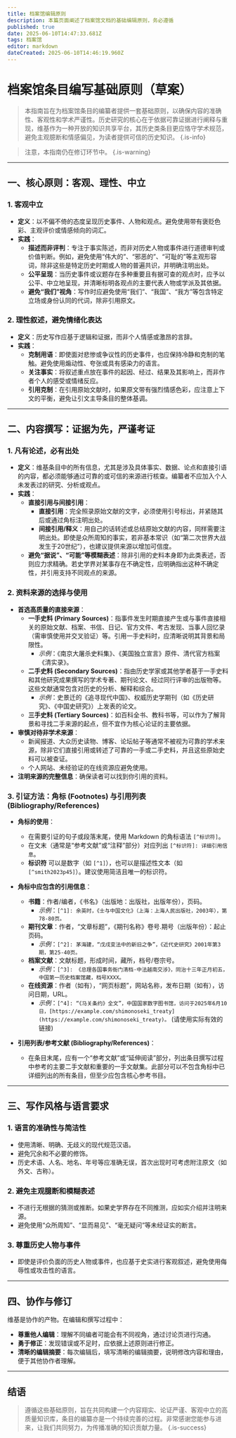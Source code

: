 ```yaml
---
title: 档案馆编辑原则
description: 本篇页面阐述了档案馆文档的基础编辑原则，务必遵循
published: true
date: 2025-06-10T14:47:33.681Z
tags: 档案馆
editor: markdown
dateCreated: 2025-06-10T14:46:19.960Z
---
```


# 档案馆条目编写基础原则（草案）

> 本指南旨在为档案馆条目的编纂者提供一套基础原则，以确保内容的准确性、客观性和学术严谨性。历史研究的核心在于依据可靠证据进行阐释与重现，维基作为一种开放的知识共享平台，其历史类条目更应恪守学术规范，避免主观臆断和情感偏见，为读者提供可信的历史知识。
{.is-info}

> 注意，本指南仍在修订环节中。
{.is-warning}


---

## 一、核心原则：客观、理性、中立

### 1. 客观中立
   - **定义**：以不偏不倚的态度呈现历史事件、人物和观点。避免使用带有褒贬色彩、主观评价或情感倾向的词汇。
   - **实践**：
     - **描述而非评判**：专注于事实陈述，而非对历史人物或事件进行道德审判或价值判断。例如，避免使用“伟大的”、“邪恶的”、“可耻的”等主观形容词，除非这些是特定历史时期或人物的普遍共识，并明确注明出处。
     - **公平呈现**：当历史事件或议题存在多种重要且有据可查的观点时，应予以公平、中立地呈现，并清晰标明各观点的主要代表人物或学派及其依据。
     - **避免“我们”视角**：写作时应避免使用“我们”、“我国”、“我方”等包含特定立场或身份认同的代词，除非引用原文。

### 2. 理性叙述，避免情绪化表达
   - **定义**：历史写作应基于逻辑和证据，而非个人情感或激昂的言辞。
   - **实践**：
     - **克制用语**：即使面对悲惨或争议性的历史事件，也应保持冷静和克制的笔触。避免使用煽动性、夸张或具有感染力的语言。
     - **关注事实**：将叙述重点放在事件的起因、经过、结果及其影响上，而非作者个人的感受或情绪反应。
     - **引用克制**：在引用原始文献时，如果原文带有强烈情感色彩，应注意上下文的平衡，避免让引文主导条目的整体基调。

---

## 二、内容撰写：证据为先，严谨考证

### 1. 凡有论述，必有出处 
   - **定义**：维基条目中的所有信息，尤其是涉及具体事实、数据、论点和直接引语的内容，都必须能够通过可靠的或可信的来源进行核查。编纂者不应加入个人未发表过的研究、分析或观点。
   - **实践**：
     - **直接引用与间接引用**：
       - **直接引用**：完全照录原始文献的文字，必须使用引号标出，并紧随其后或通过角标注明出处。
       - **间接引用/释义**：用自己的话转述或总结原始文献的内容，同样需要注明出处。即使是众所周知的事实，若非基本常识（如“第二次世界大战发生于20世纪”），也建议提供来源以增加可信度。
     - **避免“据说”、“可能”等模糊表述**：除非引用的史料本身即为此类表述，否则应力求精确。若史学界对某事存在不确定性，应明确指出这种不确定性，并引用支持不同观点的来源。

### 2. 资料来源的选择与使用
   - **首选高质量的直接来源**：
     - **一手史料 (Primary Sources)**：指事件发生时期直接产生或与事件直接相关的原始文献、档案、书信、日记、官方文件、考古发现、当事人回忆录（需审慎使用并交叉验证）等。引用一手史料时，应清晰说明其背景和局限性。
       - *示例*：《南京大屠杀史料集》、《美国独立宣言》原件、清代官方档案《清实录》。
     - **二手史料 (Secondary Sources)**：指由历史学家或其他学者基于一手史料和其他研究成果撰写的学术专著、期刊论文、经过同行评审的出版物等。这些文献通常包含对历史的分析、解释和综合。
       - *示例*：史景迁的《追寻现代中国》、权威历史学期刊（如《历史研究》、《中国史研究》）上发表的论文。
     - **三手史料 (Tertiary Sources)**：如百科全书、教科书等，可以作为了解背景和寻找二手来源的起点，但不宜作为核心论证的主要依据。
   - **审慎对待非学术来源**：
     - 新闻报道、大众历史读物、博客、论坛帖子等通常不被视为可靠的学术来源，除非它们直接引用或转述了可靠的一手或二手史料，并且这些原始史料可以被查证。
     - 个人网站、未经验证的在线资源应避免使用。
   - **注明来源的完整信息**：确保读者可以找到你引用的资料。

### 3. 引证方法：角标 (Footnotes) 与引用列表 (Bibliography/References)
   - **角标的使用**：
     - 在需要引证的句子或段落末尾，使用 Markdown 的角标语法 `[^标识符]`。
     - 在文末（通常是“参考文献”或“注释”部分）对应列出 `[^标识符]: 详细引用信息`。
     - **标识符** 可以是数字（如 `[^1]`），也可以是描述性文本（如 `[^smith2023p45]`）。建议使用简洁且唯一的标识符。

   - **角标中应包含的引用信息**：
     - **书籍**：作者/编者，《书名》（出版地：出版社，出版年份），页码。
       - *示例*：`[^1]: 余英时，《士与中国文化》（上海：上海人民出版社，2003年），第78-80页。`
     - **期刊文章**：作者，“文章标题”，《期刊名称》卷号.期号（出版年份）：起止页码。
       - *示例*：`[^2]: 茅海建，“戊戌变法中的新旧之争”，《近代史研究》2001年第3期，第25-40页。`
     - **档案文献**：文献标题，形成时间，藏所，档号/卷宗号。
       - *示例*：`[^3]: 《总理各国事务衙门清档·中法越南交涉》，同治十三年正月初五，中国第一历史档案馆藏，档号XXXX。`
     - **在线资源**：作者（如有），“网页标题”，网站名称，发布日期（如有），访问日期，URL。
       - *示例*：`[^4]: “《马关条约》全文”，中国国家数字图书馆，访问于2025年6月10日，[https://example.com/shimonoseki_treaty](https://example.com/shimonoseki_treaty)。` (请使用实际有效的链接)

   - **引用列表/参考文献 (Bibliography/References)**：
     - 在条目末尾，应有一个“参考文献”或“延伸阅读”部分，列出条目撰写过程中参考的主要二手文献和重要的一手文献集。此部分可以不包含角标中已详细列出的所有条目，但至少应包含核心参考书目。

---

## 三、写作风格与语言要求

### 1. 语言的准确性与简洁性
   - 使用清晰、明确、无歧义的现代规范汉语。
   - 避免冗余和不必要的修饰。
   - 历史术语、人名、地名、年号等应准确无误，首次出现时可考虑附注原文（如外文、古称）。

### 2. 避免主观臆断和模糊表述
   - 不进行无根据的猜测或推断。如果史学界存在不同推测，应如实介绍并注明来源。
   - 避免使用“众所周知”、“显而易见”、“毫无疑问”等未经证实的断言。

### 3. 尊重历史人物与事件
   - 即使是评价负面的历史人物或事件，也应基于史实进行客观叙述，避免使用侮辱性或攻击性的语言。

---

## 四、协作与修订

维基是协作的产物。在编辑和撰写过程中：
- **尊重他人编辑**：理解不同编者可能会有不同视角，通过讨论页进行沟通。
- **勇于修正**：发现错误或不足时，应依据上述原则进行修正。
- **清晰的编辑摘要**：每次编辑后，填写清晰的编辑摘要，说明修改内容和理由，便于其他协作者理解。

---

## 结语

> 遵循这些基础原则，旨在共同构建一个内容翔实、论证严谨、客观中立的高质量知识库，条目的编纂亦是一个持续完善的过程。非常感谢您能参与进来，让我们共同努力，为传播准确的知识贡献力量。
{.is-success}

